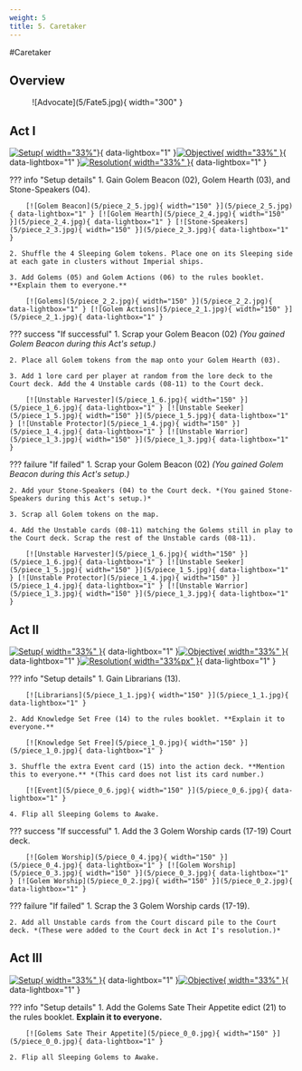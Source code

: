 ```yaml
---
weight: 5
title: 5. Caretaker
---
```

#Caretaker
## Overview
<figure markdown="span">
![Advocate](5/Fate5.jpg){ width="300" }
</figure>

## Act I

[![Setup](5/piece_2_6.jpg){ width="33%"}](5/piece_2_6.jpg){ data-lightbox="1" }[![Objective](5/back_2_6.jpg){ width="33%" }](5/back_2_6.jpg){ data-lightbox="1" }[![Resolution](5/piece_2_0.jpg){ width="33%" }](5/piece_2_0.jpg){ data-lightbox="1" }

??? info "Setup details"
    1. Gain Golem Beacon (02), Golem Hearth (03), and Stone-Speakers (04).
    
        [![Golem Beacon](5/piece_2_5.jpg){ width="150" }](5/piece_2_5.jpg){ data-lightbox="1" } [![Golem Hearth](5/piece_2_4.jpg){ width="150" }](5/piece_2_4.jpg){ data-lightbox="1" } [![Stone-Speakers](5/piece_2_3.jpg){ width="150" }](5/piece_2_3.jpg){ data-lightbox="1" }

    2. Shuffle the 4 Sleeping Golem tokens. Place one on its Sleeping side at each gate in clusters without Imperial ships.
   
    3. Add Golems (05) and Golem Actions (06) to the rules booklet. **Explain them to everyone.**

        [![Golems](5/piece_2_2.jpg){ width="150" }](5/piece_2_2.jpg){ data-lightbox="1" } [![Golem Actions](5/piece_2_1.jpg){ width="150" }](5/piece_2_1.jpg){ data-lightbox="1" }

??? success "If successful"
    1. Scrap your Golem Beacon (02) *(You gained Golem Beacon during this Act's setup.)*

    2. Place all Golem tokens from the map onto your Golem Hearth (03).

    3. Add 1 lore card per player at random from the lore deck to the Court deck. Add the 4 Unstable cards (08-11) to the Court deck.

        [![Unstable Harvester](5/piece_1_6.jpg){ width="150" }](5/piece_1_6.jpg){ data-lightbox="1" } [![Unstable Seeker](5/piece_1_5.jpg){ width="150" }](5/piece_1_5.jpg){ data-lightbox="1" } [![Unstable Protector](5/piece_1_4.jpg){ width="150" }](5/piece_1_4.jpg){ data-lightbox="1" } [![Unstable Warrior](5/piece_1_3.jpg){ width="150" }](5/piece_1_3.jpg){ data-lightbox="1" }

??? failure "If failed"
    1. Scrap your Golem Beacon (02) *(You gained Golem Beacon during this Act's setup.)*
        
    2. Add your Stone-Speakers (04) to the Court deck. *(You gained Stone-Speakers during this Act's setup.)*

    3. Scrap all Golem tokens on the map.

    4. Add the Unstable cards (08-11) matching the Golems still in play to the Court deck. Scrap the rest of the Unstable cards (08-11).
   
        [![Unstable Harvester](5/piece_1_6.jpg){ width="150" }](5/piece_1_6.jpg){ data-lightbox="1" } [![Unstable Seeker](5/piece_1_5.jpg){ width="150" }](5/piece_1_5.jpg){ data-lightbox="1" } [![Unstable Protector](5/piece_1_4.jpg){ width="150" }](5/piece_1_4.jpg){ data-lightbox="1" } [![Unstable Warrior](5/piece_1_3.jpg){ width="150" }](5/piece_1_3.jpg){ data-lightbox="1" }  

## Act II

[![Setup](5/piece_1_2.jpg){ width="33%" }](5/piece_1_2.jpg){ data-lightbox="1" }[![Objective](5/back_1_2.jpg){ width="33%" }](5/back_1_2.jpg){ data-lightbox="1" }[![Resolution](5/piece_0_5.jpg){ width="33%px" }](5/piece_0_5.jpg){ data-lightbox="1" }

??? info "Setup details"
    1. Gain Librarians (13).
    
        [![Librarians](5/piece_1_1.jpg){ width="150" }](5/piece_1_1.jpg){ data-lightbox="1" }

    2. Add Knowledge Set Free (14) to the rules booklet. **Explain it to everyone.**
    
        [![Knowledge Set Free](5/piece_1_0.jpg){ width="150" }](5/piece_1_0.jpg){ data-lightbox="1" }

    3. Shuffle the extra Event card (15) into the action deck. **Mention this to everyone.** *(This card does not list its card number.)
    
        [![Event](5/piece_0_6.jpg){ width="150" }](5/piece_0_6.jpg){ data-lightbox="1" }

    4. Flip all Sleeping Golems to Awake.

??? success "If successful"
    1. Add the 3 Golem Worship cards (17-19) Court deck.
      
        [![Golem Worship](5/piece_0_4.jpg){ width="150" }](5/piece_0_4.jpg){ data-lightbox="1" } [![Golem Worship](5/piece_0_3.jpg){ width="150" }](5/piece_0_3.jpg){ data-lightbox="1" } [![Golem Worship](5/piece_0_2.jpg){ width="150" }](5/piece_0_2.jpg){ data-lightbox="1" }

??? failure "If failed"
    1. Scrap the 3 Golem Worship cards (17-19).
    
    2. Add all Unstable cards from the Court discard pile to the Court deck. *(These were added to the Court deck in Act I's resolution.)*

## Act III

[![Setup](5/piece_0_1.jpg){ width="33%" }](5/piece_0_1.jpg){ data-lightbox="1" }[![Objective](5/back_0_1.jpg){ width="33%" }](5/back_0_1.jpg){ data-lightbox="1" }

??? info "Setup details"
    1. Add the Golems Sate Their Appetite edict (21) to the rules booklet. **Explain it to everyone.**
    
        [![Golems Sate Their Appetite](5/piece_0_0.jpg){ width="150" }](5/piece_0_0.jpg){ data-lightbox="1" }

    2. Flip all Sleeping Golems to Awake.
